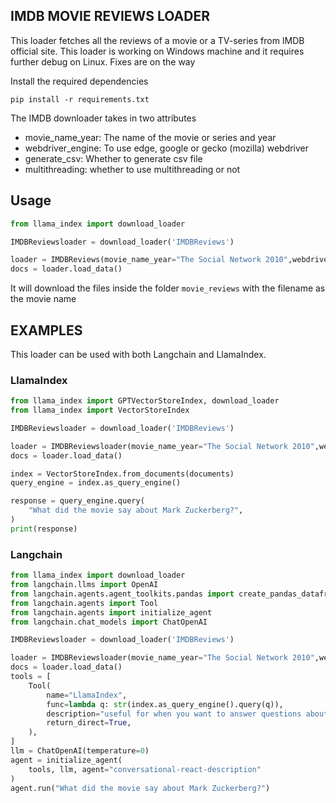 ## IMDB MOVIE REVIEWS LOADER

This loader fetches all the reviews of a movie or a TV-series from IMDB official site. This loader is working on Windows machine and it requires further debug on Linux. Fixes are on the way

Install the required dependencies

```
pip install -r requirements.txt
```

The IMDB downloader takes in two attributes
* movie_name_year: The name of the movie or series and year
* webdriver_engine: To use edge, google or gecko (mozilla) webdriver
* generate_csv: Whether to generate csv file
* multithreading: whether to use multithreading or not

## Usage
```python
from llama_index import download_loader

IMDBReviewsloader = download_loader('IMDBReviews')

loader = IMDBReviews(movie_name_year="The Social Network 2010",webdriver_engine='edge')
docs = loader.load_data()
```

It will download the files inside the folder `movie_reviews` with the filename as the movie name

## EXAMPLES

This loader can be used with both Langchain and LlamaIndex.

### LlamaIndex
```python
from llama_index import GPTVectorStoreIndex, download_loader
from llama_index import VectorStoreIndex

IMDBReviewsloader = download_loader('IMDBReviews')

loader = IMDBReviewsloader(movie_name_year="The Social Network 2010",webdriver_engine='edge',generate_csv=False,multithreading=False)
docs = loader.load_data()

index = VectorStoreIndex.from_documents(documents)
query_engine = index.as_query_engine()

response = query_engine.query(
    "What did the movie say about Mark Zuckerberg?",
)
print(response)

```

### Langchain

```python
from llama_index import download_loader
from langchain.llms import OpenAI
from langchain.agents.agent_toolkits.pandas import create_pandas_dataframe_agent
from langchain.agents import Tool
from langchain.agents import initialize_agent
from langchain.chat_models import ChatOpenAI

IMDBReviewsloader = download_loader('IMDBReviews')

loader = IMDBReviewsloader(movie_name_year="The Social Network 2010",webdriver_engine='edge',generate_csv=False,multithreading=False)
docs = loader.load_data()
tools = [
    Tool(
        name="LlamaIndex",
        func=lambda q: str(index.as_query_engine().query(q)),
        description="useful for when you want to answer questions about the movies and their reviews. The input to this tool should be a complete english sentence.",
        return_direct=True,
    ),
]
llm = ChatOpenAI(temperature=0)
agent = initialize_agent(
    tools, llm, agent="conversational-react-description"
)
agent.run("What did the movie say about Mark Zuckerberg?")
```
